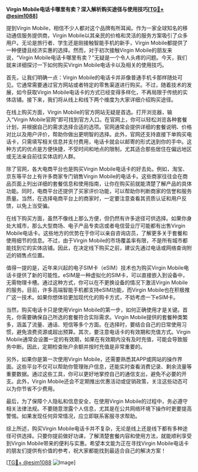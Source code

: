 **Virgin Mobile电话卡哪里有卖？深入解析购买途径与使用技巧[[TG💪+ @esim1088](https://t.me/s/esim1088)]**

提到Virgin Mobile，相信不少人都对这个品牌有所耳闻。作为一家全球知名的移动通信服务提供商，Virgin Mobile以其亲民的价格和灵活的服务方案吸引了众多用户。无论是旅行者、学生还是刚接触智能手机的新手，Virgin Mobile都提供了一种便捷且经济实惠的选择。然而，对于初次接触Virgin Mobile的朋友来说，“Virgin Mobile电话卡哪里有卖？”无疑是一个令人头疼的问题。今天，我们就来详细探讨一下如何购买Virgin Mobile电话卡以及相关的使用技巧。

首先，让我们明确一点：Virgin Mobile的电话卡并非像普通手机卡那样随处可见。它通常需要通过官方网站或者特定的零售渠道进行购买。不过，随着技术的发展，如今获取Virgin Mobile电话卡的方式已经变得多样化，不再局限于传统的实体店铺。接下来，我们将从线上和线下两个维度为大家详细介绍购买途径。

在线上购买方面，Virgin Mobile的官方网站无疑是首选。打开浏览器，输入“Virgin Mobile官网”即可找到官方入口。在官网上，你可以轻松浏览各种套餐计划，并根据自己的需求选择合适的选项。官网通常会提供详细的套餐说明、价格对比以及用户评价，帮助你做出更明智的选择。此外，官网还支持直接下单购买电话卡，只需填写相关信息并支付费用，电话卡就会以邮寄的形式送到你的手中。这种方式的优点是方便快捷，不受时间和地点的限制，尤其适合那些居住在偏远地区或无法亲自前往实体店的人群。

除了官网，各大电商平台也是购买Virgin Mobile电话卡的好去处。例如，淘宝、京东等平台上有许多商家专门销售Virgin Mobile的电话卡。这些商家往往会在商品页面上列出详细的套餐信息和使用指南，让你在购买前就能清楚了解产品的具体功能。同时，电商平台还提供了买家评价功能，可以帮助你判断商家的信誉和服务质量。当然，在选择电商平台上的商家时，一定要注意查看其资质认证和用户反馈，以免上当受骗。

在线下购买方面，虽然不像线上那么方便，但仍然有许多途径可供选择。如果你身处大城市，那么大型商场、电子产品专卖店或者电信营业厅可能都有出售Virgin Mobile电话卡。这些地方的优势在于你可以亲自咨询店员，了解更多关于套餐和使用细节的信息。不过，由于Virgin Mobile的市场覆盖率有限，不是所有城市都能找到它的实体店铺。因此，在决定线下购买之前，建议先通过电话或网络查询附近的销售点位置。

值得一提的是，近年来兴起的电子SIM卡（eSIM）技术也为购买Virgin Mobile电话卡提供了新的可能性。eSIM是一种虚拟化的SIM卡，可以直接嵌入到设备中，无需物理卡槽。通过这种方式，你可以在不更换设备的情况下激活Virgin Mobile的服务。目前，许多高端智能手机都支持eSIM功能，而Virgin Mobile也在积极推广这一技术。如果你想体验更加现代化的购卡方式，不妨考虑一下eSIM卡。

当然，购买电话卡只是使用Virgin Mobile的第一步，如何正确使用才是关键。首先，你需要确保自己所选的套餐符合实际需求。Virgin Mobile提供的套餐种类繁多，涵盖了流量、通话、短信等多个方面。在选择时，要结合自己的日常使用习惯，避免浪费资源或超出预算。其次，要注意电话卡的有效期和充值方式。Virgin Mobile通常会设置一定的有效期，如果在有效期内没有及时充值，可能会导致服务中断。因此，定期检查账户余额并按时充值是非常重要的。

另外，如果你是第一次使用Virgin Mobile，还需要熟悉其APP或网站的操作界面。这些平台不仅可以帮助你管理账户信息，还能实时查看消费记录、剩余流量等重要数据。通过这些工具，你可以更好地掌控自己的通信支出，避免不必要的开支。此外，Virgin Mobile还会不定期推出优惠活动或促销政策，关注这些动态可以为你节省不少费用。

最后，为了保障个人隐私和信息安全，在使用Virgin Mobile的过程中，务必遵守相关法律法规。不要随意泄露个人信息，尤其是在公共网络环境下操作时更要提高警惕。如果发现任何异常情况，应立即联系客服寻求帮助。

综上所述，购买Virgin Mobile电话卡并不复杂，无论是线上还是线下都有多种途径可供选择。只要你提前做好功课，了解清楚套餐内容和使用方法，就能顺利享受到Virgin Mobile带来的便利与实惠。希望本文能为正在寻找Virgin Mobile电话卡的朋友们提供有价值的参考，祝大家都能找到最适合自己的解决方案！

[[TG💪+ @esim1088](https://t.me/s/esim1088) ![Image](https://i.postimg.cc/4NQfJmqS/Snipaste-2025-05-13-00-14-12.png)]
